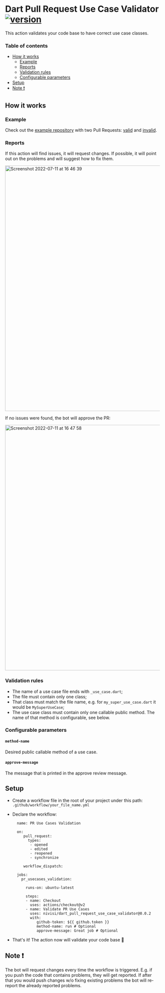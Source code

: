 # Dart Pull Request Use Case Validator [![version][version-img]][version-url]

This action validates your code base to have correct use case classes.

### Table of contents

- [How it works](https://github.com/nivisi/dart_pull_request_use_case_validator#how-it-works)
  - [Example](https://github.com/nivisi/dart_pull_request_use_case_validator#example)
  - [Reports](https://github.com/nivisi/dart_pull_request_use_case_validator#reports)
  - [Validation rules](https://github.com/nivisi/dart_pull_request_use_case_validator#validation-rules)
  - [Configurable parameters](https://github.com/nivisi/dart_pull_request_use_case_validator#configurable-parameters)
- [Setup](https://github.com/nivisi/dart_pull_request_use_case_validator#setup)
- [Note ❗](https://github.com/nivisi/dart_pull_request_use_case_validator#note-%EF%B8%8F)

## How it works

### Example

Check out the [example repository](https://github.com/nivisi/dart_pull_request_use_case_validator_example) with two Pull Requests: [valid](https://github.com/nivisi/dart_pull_request_use_case_validator_example/pull/2) and [invalid](https://github.com/nivisi/dart_pull_request_use_case_validator_example/pull/1).

### Reports

If this action will find issues, it will request changes. If possible, it will point out on the problems and will suggest how to fix them.

<img width="800" alt="Screenshot 2022-07-11 at 16 46 39" src="https://user-images.githubusercontent.com/33932162/178278814-4af4743a-756f-4812-9f0a-889c044291f3.png">

If no issues were found, the bot will approve the PR:

<img width="800" alt="Screenshot 2022-07-11 at 16 47 58" src="https://user-images.githubusercontent.com/33932162/178279044-a4fdf507-7d2d-4f09-94d6-4cb4df6c75f1.png">

### Validation rules

- The name of a use case file ends with `_use_case.dart`;
- The file must contain only one class;
- That class must match the file name, e.g. for `my_super_use_case.dart` it would be `MySuperUseCase`;
- The use case class must contain only one callable public method. The name of that method is configurable, see below.

### Configurable parameters

#### `method-name`

Desired public callable method of a use case.

#### `approve-message`

The message that is printed in the approve review message.

## Setup

- Create a workflow file in the root of your project under this path: `.github/workflow/your_file_name.yml`
- Declare the workflow:
   
  ```
    name: PR Use Cases Validation

    on:
       pull_request:
         types:
          - opened
          - edited
          - reopened
          - synchronize

       workflow_dispatch:

    jobs:
      pr_usecases_validation:

        runs-on: ubuntu-latest

        steps:
        - name: Checkout
          uses: actions/checkout@v2
        - name: Validate PR Use Cases
          uses: nivisi/dart_pull_request_use_case_validator@0.0.2
          with:
             github-token: ${{ github.token }}
             method-name: run # Optional
             approve-message: Great job # Optional
  ```
- That's it! The action now will validate your code base 🙂

## Note ❗️

The bot will request changes every time the workflow is triggered. E.g. if you push the code that contains problems, they will get reported. If after that you would push changes w/o fixing existing problems the bot will re-report the already reported problems.


<!-- References -->
[version-img]: https://img.shields.io/badge/action-v0.0.2-white
[version-url]: https://github.com/marketplace/actions/dart-pull-request-use-case-validator
